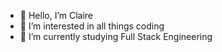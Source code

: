 - 👋 Hello, I’m Claire
- 👀 I’m interested in all things coding
- 🌱 I’m currently studying Full Stack Engineering 

